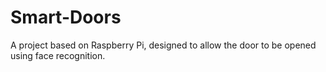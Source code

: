 # Smart-Doors
A project based on Raspberry Pi, designed to allow the door to be opened using face recognition.


<!--stackedit_data:
eyJoaXN0b3J5IjpbMTc0NzM1MjkxOF19
-->